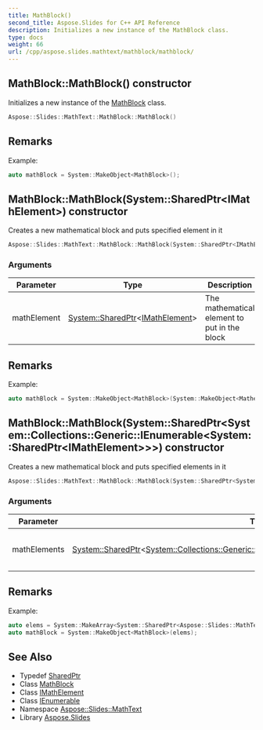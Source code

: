 ```yaml
---
title: MathBlock()
second_title: Aspose.Slides for C++ API Reference
description: Initializes a new instance of the MathBlock class.
type: docs
weight: 66
url: /cpp/aspose.slides.mathtext/mathblock/mathblock/
---
```

## MathBlock::MathBlock() constructor


Initializes a new instance of the [MathBlock](../) class.

```cpp
Aspose::Slides::MathText::MathBlock::MathBlock()
```

## Remarks


Example: 
```cpp
auto mathBlock = System::MakeObject<MathBlock>();
```

## MathBlock::MathBlock(System::SharedPtr\<IMathElement\>) constructor


Creates a new mathematical block and puts specified element in it

```cpp
Aspose::Slides::MathText::MathBlock::MathBlock(System::SharedPtr<IMathElement> mathElement)
```


### Arguments

| Parameter | Type | Description |
| --- | --- | --- |
| mathElement | [System::SharedPtr](../../../system/sharedptr/)\<[IMathElement](../../imathelement/)\> | The mathematical element to put in the block |
## Remarks



Example: 
```cpp
auto mathBlock = System::MakeObject<MathBlock>(System::MakeObject<MathematicalText>(u"x"));
```

## MathBlock::MathBlock(System::SharedPtr\<System::Collections::Generic::IEnumerable\<System::SharedPtr\<IMathElement\>\>\>) constructor


Creates a new mathematical block and puts specified elements in it

```cpp
Aspose::Slides::MathText::MathBlock::MathBlock(System::SharedPtr<System::Collections::Generic::IEnumerable<System::SharedPtr<IMathElement>>> mathElements)
```


### Arguments

| Parameter | Type | Description |
| --- | --- | --- |
| mathElements | [System::SharedPtr](../../../system/sharedptr/)\<[System::Collections::Generic::IEnumerable](../../../system.collections.generic/ienumerable/)\<[System::SharedPtr](../../../system/sharedptr/)\<[IMathElement](../../imathelement/)\>\>\> | Mathematical elements to put in the block |
## Remarks



Example: 
```cpp
auto elems = System::MakeArray<System::SharedPtr<Aspose::Slides::MathText::IMathElement>>({System::MakeObject<MathematicalText>(u"item1"), System::MakeObject<MathematicalText>(u"item2")});
auto mathBlock = System::MakeObject<MathBlock>(elems);
```

## See Also

* Typedef [SharedPtr](../../system/sharedptr/)
* Class [MathBlock](./)
* Class [IMathElement](../imathelement/)
* Class [IEnumerable](../../system.collections.generic/ienumerable/)
* Namespace [Aspose::Slides::MathText](../)
* Library [Aspose.Slides](../../)